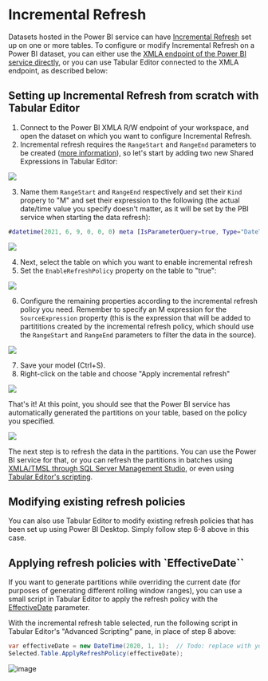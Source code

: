 # Incremental Refresh

Datasets hosted in the Power BI service can have [Incremental Refresh](https://docs.microsoft.com/en-us/power-bi/connect-data/incremental-refresh-overview) set up on one or more tables. To configure or modify Incremental Refresh on a Power BI dataset, you can either use the [XMLA endpoint of the Power BI service directly](https://docs.microsoft.com/en-us/power-bi/connect-data/incremental-refresh-xmla), or you can use Tabular Editor connected to the XMLA endpoint, as described below:

## Setting up Incremental Refresh from scratch with Tabular Editor

1. Connect to the Power BI XMLA R/W endpoint of your workspace, and open the dataset on which you want to configure Incremental Refresh.
2. Incremental refresh requires the `RangeStart` and `RangeEnd` parameters to be created ([more information](https://docs.microsoft.com/en-us/power-bi/connect-data/incremental-refresh-configure#create-parameters)), so let's start by adding two new Shared Expressions in Tabular Editor:

  ![](https://user-images.githubusercontent.com/8976200/121341006-8906e900-c920-11eb-97af-ee683ff40609.png)

3. Name them `RangeStart` and `RangeEnd` respectively and set their `Kind` propery to "M" and set their expression to the following (the actual date/time value you specify doesn't matter, as it will be set by the PBI service when starting the data refresh):

  ```M
  #datetime(2021, 6, 9, 0, 0, 0) meta [IsParameterQuery=true, Type="DateTime", IsParameterQueryRequired=true]
  ```
  ![](https://user-images.githubusercontent.com/8976200/121342389-dc2d6b80-c921-11eb-8848-b67950e55e36.png)

4. Next, select the table on which you want to enable incremental refresh
5. Set the `EnableRefreshPolicy` property on the table to "true":

  ![](https://user-images.githubusercontent.com/8976200/121339872-3842c080-c91f-11eb-8e63-a051b34fb36f.png)

6. Configure the remaining properties according to the incremental refresh policy you need. Remember to specify an M expression for the `SourceExpression` property (this is the expression that will be added to partititions created by the incremental refresh policy, which should use the `RangeStart` and `RangeEnd` parameters to filter the data in the source).

  ![](https://user-images.githubusercontent.com/8976200/121342866-5f4ec180-c922-11eb-8a7a-cef44d3a407b.png)

7. Save your model (Ctrl+S).
8. Right-click on the table and choose "Apply incremental refresh"

  ![](https://user-images.githubusercontent.com/8976200/121342947-78577280-c922-11eb-82b5-a517fbe86c3e.png)

That's it! At this point, you should see that the Power BI service has automatically generated the partitions on your table, based on the policy you specified.

![](https://user-images.githubusercontent.com/8976200/121343417-eef47000-c922-11eb-8731-1ac4dde916ef.png)

The next step is to refresh the data in the partitions. You can use the Power BI service for that, or you can refresh the partitions in batches using [XMLA/TMSL through SQL Server Management Studio](https://docs.microsoft.com/en-us/power-bi/connect-data/incremental-refresh-xmla#refresh-management-with-sql-server-management-studio-ssms), or even using [Tabular Editor's scripting](https://www.elegantbi.com/post/datarefreshintabulareditor).

## Modifying existing refresh policies

You can also use Tabular Editor to modify existing refresh policies that has been set up using Power BI Desktop. Simply follow step 6-8 above in this case.

## Applying refresh policies with `EffectiveDate``

If you want to generate partitions while overriding the current date (for purposes of generating different rolling window ranges), you can use a small script in Tabular Editor to apply the refresh policy with the [EffectiveDate](https://docs.microsoft.com/en-us/analysis-services/tmsl/refresh-command-tmsl?view=asallproducts-allversions#optional-parameters) parameter.

With the incremental refresh table selected, run the following script in Tabular Editor's "Advanced Scripting" pane, in place of step 8 above:

```csharp
var effectiveDate = new DateTime(2020, 1, 1);  // Todo: replace with your effective date
Selected.Table.ApplyRefreshPolicy(effectiveDate);
```

![image](https://user-images.githubusercontent.com/8976200/121344362-f9633980-c923-11eb-916c-44a35cf03a36.png)
